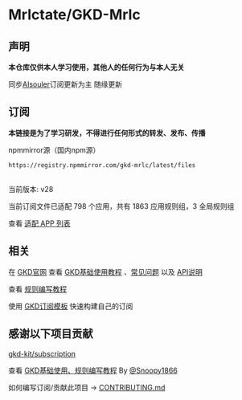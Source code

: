 # Mrlctate/GKD-Mrlc

## 声明

**本仓库仅供本人学习使用，其他人的任何行为与本人无关**

同步[AIsouler](https://github.com/AIsouler/GKD_subscription)订阅更新为主 随缘更新

## 订阅

**本链接是为了学习研发，不得进行任何形式的转发、发布、传播**

npmmirror源（国内npm源）

```txt
https://registry.npmmirror.com/gkd-mrlc/latest/files
```
##

当前版本: v28

当前订阅文件已适配 798 个应用，共有 1863 应用规则组，3 全局规则组

查看 [适配 APP 列表](./dist/README.md)

## 相关

在 [GKD官网](https://gkd.li/) 查看 [GKD基础使用教程](https://gkd.li/guide/) 、[常见问题](https://gkd.li/guide/faq) 以及 [API说明](https://gkd.li/api/)

查看 [规则编写教程](https://github.com/Snoopy1866/blogs/blob/main/software/gkd/gkd-rule-tutorial/gkd-rule-tutorial.md) 

使用 [GKD订阅模板](https://github.com/gkd-kit/subscription-template) 快速构建自己的订阅

## 感谢以下项目贡献

[gkd-kit/subscription](https://github.com/gkd-kit/subscription)

查看 [GKD基础使用、规则编写教程](https://github.com/Snoopy1866/blogs/tree/main/software/gkd) By [@Snoopy1866](https://github.com/Snoopy1866)

如何编写订阅/贡献此项目 -> [CONTRIBUTING.md](./CONTRIBUTING.md)
